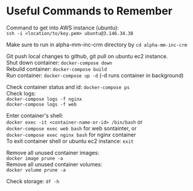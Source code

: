# Useful Commands to Remember

Command to get into AWS instance (ubuntu):\
    `ssh -i <location/to/key.pem> ubuntu@3.146.34.38`

Make sure to run in alpha-mm-inc-crm directory by ```cd alpha-mm-inc-crm```

Git push local changes to github, git pull on ubuntu ec2 instance.\
Shut down container: ```docker-compose down```\
Rebuild container: ```docker-compose build```\
Run container: ```docker-compose up -d```  (-d runs container in background)

Check container status and id: ```docker-compose ps```\
Check logs:\
    ```docker-compose logs -f nginx```\
    ```docker-compose logs -f web```

Enter container's shell:\
    ```docker exec -it <container-name-or-id> /bin/bash``` or\
    ```docker-compose exec web bash``` for web sontainter, or\
    ```docker-compose exec nginx bash``` for nginx container\
To exit container shell or ubuntu ec2 instance: 
    ```exit```

Remove all unused container images:\
    ```docker image prune -a```\
Remove all unused container volumes:\
    ```docker volume prune -a```

Check storage: ```df -h```
